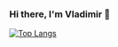 ### Hi there, I'm Vladimir 👋

[![Top Langs](https://github-readme-stats.vercel.app/api/top-langs/?username=apachqq&layout=compact)](https://github.com/anuraghazra/github-readme-stats)

<!--
**apachqq/apachqq** is a ✨ _special_ ✨ repository because its `README.md` (this file) appears on your GitHub profile.

Here are some ideas to get you started:

- 🔭 I’m currently working on ...
- 🌱 I’m currently learning ...
- 👯 I’m looking to collaborate on ...
- 🤔 I’m looking for help with ...
- 💬 Ask me about ...
- 📫 How to reach me: ...
- 😄 Pronouns: ...
- ⚡ Fun fact: ...
-->
